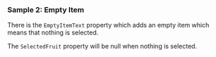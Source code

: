 ### Sample 2: Empty Item

There is the `EmptyItemText` property which adds an empty item which means that nothing is selected.

The `SelectedFruit` property will be null when nothing is selected.